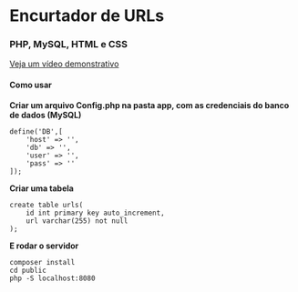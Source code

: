 # Encurtador de URLs
### PHP, MySQL, HTML e CSS
<a href="https://youtu.be/cR7Fzwg5Nng" target="_blank" rel="noopener noreferrer">Veja um vídeo demonstrativo</a>
#### Como usar
**Criar um arquivo Config.php na pasta app, com as credenciais do banco de dados (MySQL)**
    
    define('DB',[
        'host' => '',
        'db' => '',
        'user' => '',
        'pass' => ''
    ]);

**Criar uma tabela**

    create table urls(
        id int primary key auto_increment,
        url varchar(255) not null
    );

**E rodar o servidor**

    composer install
    cd public
    php -S localhost:8080 
